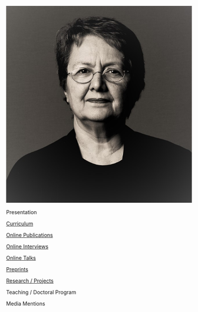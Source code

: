 
![Olga Pombo](./images/OPombo_Nancy.jpg)

Presentation

[Curriculum](curriculum.md)

[Online Publications](online_publications.md)

[Online Interviews](onlineinterviews.md)

[Online Talks](onlinetalks.md)

[Preprints](preprints.md)

[Research / Projects](/research/projects.md)

Teaching / Doctoral Program

Media Mentions


